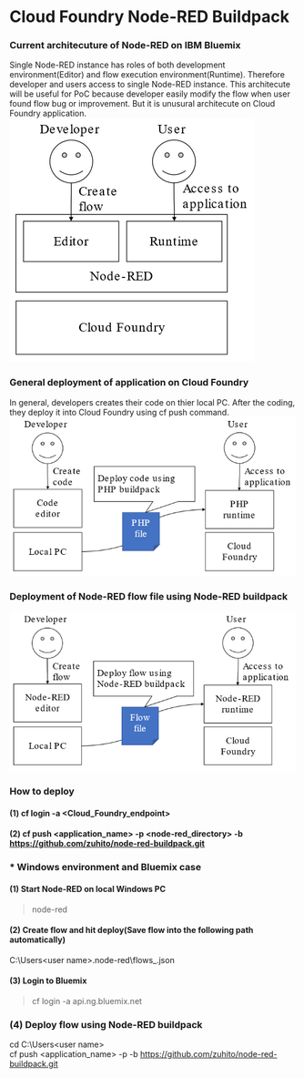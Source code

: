 # Cloud Foundry Node-RED Buildpack

### Current architecuture of Node-RED on IBM Bluemix
 Single Node-RED instance has roles of both development environment(Editor) and flow execution environment(Runtime). Therefore developer and users access to single Node-RED instance. This architecute will be useful for PoC because developer easily modify the flow when user found flow bug or improvement. But it is unusural architecute on Cloud Foundry application.
![nodered-on-bluemix.png](nodered-on-bluemix.png)

### General deployment of application on Cloud Foundry
 In general, developers creates their code on thier local PC. After the coding, they deploy it into Cloud Foundry using cf push command.
![php-buildpack.png](php-buildpack.png)

### Deployment of Node-RED flow file using Node-RED buildpack

![node-red-buildpack.png](node-red-buildpack.png)

### How to deploy
#### (1) cf login -a <Cloud_Foundry_endpoint>
#### (2) cf push <application_name> -p <node-red_directory> -b https://github.com/zuhito/node-red-buildpack.git

### * Windows environment and Bluemix case
#### (1) Start Node-RED on local Windows PC
> node-red
#### (2) Create flow and hit deploy(Save flow into the following path automatically)
C:\Users\<user name>\.node-red\flows_<host name>.json
#### (3) Login to Bluemix
> cf login -a api.ng.bluemix.net
### (4) Deploy flow using Node-RED buildpack
cd C:\Users\<user name>\
cf push <application_name> -p <node-red directory> -b https://github.com/zuhito/node-red-buildpack.git

